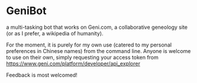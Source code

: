 # GeniBot
a multi-tasking bot that works on Geni.com, a collaborative geneology site (or as I prefer, a wikipedia of humanity).

For the moment, it is purely for my own use (catered to my personal preferences in Chinese names) from the command line. Anyone is welcome to use on their own, simply requesting your access token from https://www.geni.com/platform/developer/api_explorer

Feedback is most welcomed!
